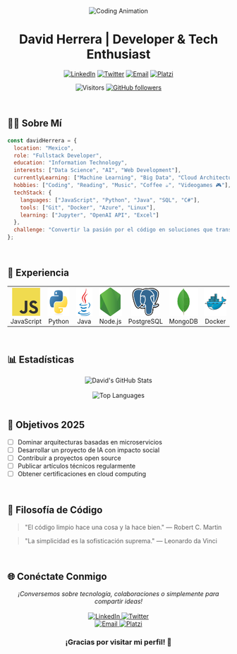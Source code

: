 <p align="center">
  <img src="https://media.giphy.com/media/qgQUggAC3Pfv687qPC/giphy.gif" alt="Coding Animation" width="500">
</p>

<h1 align="center">David Herrera | Developer & Tech Enthusiast</h1>

<p align="center">
  <a href="https://www.linkedin.com/in/david-heca/"><img src="https://img.shields.io/badge/LinkedIn-0077B5?style=for-the-badge&logo=linkedin&logoColor=white" alt="LinkedIn"></a>
  <a href="https://twitter.com/david_heca_"><img src="https://img.shields.io/badge/Twitter-1DA1F2?style=for-the-badge&logo=twitter&logoColor=white" alt="Twitter"></a>
  <a href="mailto:davidherreradelcastillo2000@gmail.com"><img src="https://img.shields.io/badge/Email-D14836?style=for-the-badge&logo=gmail&logoColor=white" alt="Email"></a>
  <a href="https://platzi.com/p/david-heca/"><img src="https://img.shields.io/badge/Platzi-98CA3F?style=for-the-badge&logo=platzi&logoColor=white" alt="Platzi"></a>
</p>

<div align="center">
  
  ![Visitors](https://visitor-badge.laobi.icu/badge?page_id=david-heca.david-heca)
  [![GitHub followers](https://img.shields.io/github/followers/david-heca?label=Followers&style=social)](https://github.com/david-heca?tab=followers)
  
</div>

<br>

## 👨‍💻 Sobre Mí

```javascript
const davidHerrera = {
  location: "Mexico",
  role: "Fullstack Developer",
  education: "Information Technology",
  interests: ["Data Science", "AI", "Web Development"],
  currentlyLearning: ["Machine Learning", "Big Data", "Cloud Architecture"],
  hobbies: ["Coding", "Reading", "Music", "Coffee ☕", "Videogames 🎮"],
  techStack: {
    languages: ["JavaScript", "Python", "Java", "SQL", "C#"],
    tools: ["Git", "Docker", "Azure", "Linux"],
    learning: ["Jupyter", "OpenAI API", "Excel"]
  },
  challenge: "Convertir la pasión por el código en soluciones que transformen el mundo"
};
```

<br>

## 🚀 Experiencia

<table>
  <tr>
    <td align="center">
      <img src="https://raw.githubusercontent.com/devicons/devicon/master/icons/javascript/javascript-original.svg" width="65" height="65">
      <br>JavaScript
    </td>
    <td align="center">
      <img src="https://raw.githubusercontent.com/devicons/devicon/master/icons/python/python-original.svg" width="65" height="65">
      <br>Python
    </td>
    <td align="center">
      <img src="https://raw.githubusercontent.com/devicons/devicon/master/icons/java/java-original.svg" width="65" height="65">
      <br>Java
    </td>
    <td align="center">
      <img src="https://raw.githubusercontent.com/devicons/devicon/master/icons/nodejs/nodejs-original.svg" width="65" height="65">
      <br>Node.js
    </td>
    <td align="center">
      <img src="https://raw.githubusercontent.com/devicons/devicon/master/icons/postgresql/postgresql-original.svg" width="65" height="65">
      <br>PostgreSQL
    </td>
    <td align="center">
      <img src="https://raw.githubusercontent.com/devicons/devicon/master/icons/mongodb/mongodb-original.svg" width="65" height="65">
      <br>MongoDB
    </td>
    <td align="center">
      <img src="https://raw.githubusercontent.com/devicons/devicon/master/icons/docker/docker-original.svg" width="65" height="65">
      <br>Docker
    </td>
  </tr>
</table>

<br>

## 📊 Estadísticas

<div align="center">
  <img src="https://github-readme-stats.vercel.app/api?username=david-heca&show_icons=true&theme=radical" alt="David's GitHub Stats" height="170">
  <br>
  <br>
  <img src="https://github-readme-stats.vercel.app/api/top-langs/?username=david-heca&layout=compact&theme=radical" alt="Top Languages" height="170">
</div>

<br>

## 🎯 Objetivos 2025

- [ ] Dominar arquitecturas basadas en microservicios
- [ ] Desarrollar un proyecto de IA con impacto social
- [ ] Contribuir a proyectos open source
- [ ] Publicar artículos técnicos regularmente
- [ ] Obtener certificaciones en cloud computing

<br>

## 💭 Filosofía de Código

> "El código limpio hace una cosa y la hace bien." — Robert C. Martin

> "La simplicidad es la sofisticación suprema." — Leonardo da Vinci

<br>

## 🌐 Conéctate Conmigo

<p align="center">
  <i>¡Conversemos sobre tecnología, colaboraciones o simplemente para compartir ideas!</i>
  <br><br>
  <a href="https://www.linkedin.com/in/david-heca/">
    <img src="https://img.shields.io/badge/LinkedIn-0077B5?style=for-the-badge&logo=linkedin&logoColor=white" alt="LinkedIn">
  </a>
  <a href="https://twitter.com/david_heca_">
    <img src="https://img.shields.io/badge/Twitter-1DA1F2?style=for-the-badge&logo=twitter&logoColor=white" alt="Twitter">
  </a>
  <br>
  <a href="mailto:tu-email@example.com">
    <img src="https://img.shields.io/badge/Email-D14836?style=for-the-badge&logo=gmail&logoColor=white" alt="Email">
  </a>
  <a href="https://platzi.com/p/david-heca/">
    <img src="https://img.shields.io/badge/Platzi-98CA3F?style=for-the-badge&logo=platzi&logoColor=white" alt="Platzi">
  </a>
</p>

<div align="center">
  
  ### ¡Gracias por visitar mi perfil! 👋
  
</div>
